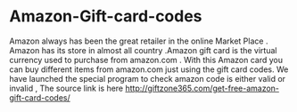 # Amazon-Gift-card-codes
Amazon  always has been the great retailer in the online Market Place . Amazon has its store in almost all country .Amazon gift card is the virtual currency used to purchase from amazon.com . With this Amazon card you can buy different items from amazon.com just using the gift card codes. We have launched the special program to check amazon code is either valid or invalid , The source link is here http://giftzone365.com/get-free-amazon-gift-card-codes/

